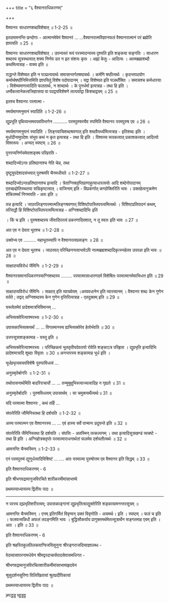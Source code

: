 +++
title = "६ वैश्वानराधिकरणम्"

+++

वैश्वानरः साधारणशब्दविशेषात् ॥ 1-2-25 ॥

इतदमामनन्ति छन्दोगाः - आत्मानमेवेमं वैश्वानरं ... ...वैश्वानरात्मविज्ञानफलं वैश्वानरात्मानं परं ब्रह्मेति ज्ञापयति ॥ 25 ॥

वैश्वानरः साधारणशब्दविशेषात् । उपन्यस्तं रूपं परस्मादन्यस्य दृश्यति इति शङ्कया सङ्गतिः । साधारण शब्दस्य सूत्रस्थत्वात् शक्य निर्णय उत न इत संशयः कृतः । अह्नां केतुः - आदित्यः । आत्मब्रह्मशब्दौ कथमित्यत्राह - वाक्य इति ॥

राद्धान्ते विशेष्यत इति न घञ्प्रत्ययार्थः समासान्तर्गतषष्ठ्यर्थः । कर्मणि षष्ठीत्यर्थः । कृदन्तपदयोग कर्मार्थषष्ठीनिमित्तमिति ज्ञापयितुं विशेष पदोपादानम् । यद्वा विशेष्यत इति घञर्थोक्तिः । समासश्च कर्मधारयाः । विशेष्यमाणत्वादिति फलतार्थः, न शाब्दार्थः । के पुनर्धर्मा इत्यत्राह - तथा हि इति । धर्म्येकत्वानेकत्वजिज्ञासया वा पदद्वयविशेषणे तात्पर्याद्वा किंशब्दद्वयम् ॥ 25 ॥

इतश्च वैश्वानरः परमात्मा -

स्मर्यमाणमनुमानं स्यादिति ॥ 1-2-26 ॥

द्युप्रभूति पृथिव्यन्तमवयवविभागेन ........... परमपुरुषस्यैव रुपमिति वैश्वानरः परमपुरुष एव ॥ 26 ॥

स्मर्यमाणमनुमानं स्यादिति । लिङ्गवाचिशब्दश्रवणात् इति शब्दवैयर्थ्यमित्यत्राह - इतिशब्दः इति । मूर्धादीनामुपदेशः संभूय कथं न कृत इत्यत्राह - तथा हि इति । विश्वस्य रूपकत्वात् प्रकाशकत्वात् आदित्यो विश्वरूपः । अन्यत् स्पष्टम् ॥ 26 ॥

पुनरप्यनिर्णयमेवाशङ्क्य परिहरति -

शब्दादिभ्योऽन्तः प्रतिष्ठानाश्च नेति चेन्न, तथा

दृष्टूयुपदेशादसंभवात् पुरुषमपि चैनमधीयते ॥ 1-2-27 ॥

शब्दादिभ्योऽन्तःप्रतिष्ठानाश्च इत्यादि । त्रेताग्निक्लृप्तिप्राणाहुत्याधारत्वयोः आदि शब्देनोपादानम् एतच्छØतिस्थतया सन्निकृष्टत्वात् । वाजिनाम् इति - विप्रकर्णात् कण्ठोक्तिरिति भावः । उक्तहेत्वनुक्रमेण शंकितमर्थं निगमयति - अतः इति ॥

तन्न इत्यादि । जाठरलिङ्गपरमात्मलिङ्गश्रवणात् विशिष्टोपास्तिपरत्वमित्यर्थः । विशिष्टप्रतिपादनं कथम्, तत्सिद्धौ हि विशिष्टोपास्तिपरत्वमित्यत्राह - अग्निशब्दादिभिः इति

। किं च इति । पुरुषशब्दस्य जीवादिपरत्वं प्रकरणादिवशात्, न तु स्वतः इति भावः ॥ 27 ॥

अत एव न देवता भूतश्च ॥ 1-2-28 ॥

उक्तेभ्य एव .......... महाभूतस्यापि न वैश्वानरत्वप्रसङ्गः ॥ 28 ॥

अत एव न देवता भूतश्च । जाठरवत् परिच्छिननत्वाभावेऽपि नात्मब्रह्मशब्दादिकृत्स्नहेतव उपपन्ना इति भावः ॥ 28 ॥

साक्षादप्यविरोधं जैमिनिः ॥ 1-2-29 ॥

वैश्वानरसमानाधिकरणस्याग्निशब्दस्य ......... परमात्मासाधारणदर्म विशेषितः परमात्मानमेवाभिधत्त इति ॥ 29 ॥

साक्षादप्यविरोधं जैमिनिः । साक्षात् इति व्याख्येयम् ।अव्यवधानेन इति व्यारव्यानम् । वैश्वानर शब्दः केन गुणेन वर्तते ; तद्वत् अग्निशब्दस्य केन गुणेन वृत्तिरित्यत्राह - एतदुक्तम् इति ॥ 29 ॥

यस्त्वेतमेवं प्रादेशमात्रभिविमानम् ...

अभिव्यक्तेरित्याश्मरथ्यः ॥ 1-2-30 ॥

उपासकाभिव्यक्त्यर्थं ... ... विगतमानस्य ह्यभिव्यक्तेरेव हेतोर्भवति ॥ 30 ॥

उत्तरसूत्राशङ्कामाह - यस्तु इति ॥

अभिव्यक्तेरित्याश्मरथ्यः । परिच्छिन्नत्वं भूततृतीयदेवतयो रोवेति शङ्काऽत्र परिहृता । द्युप्रभृति इत्यादिभिः प्रादेशमात्रादि शूब्दाः विवृताः ॥ 30 ॥ अनन्तरस्य शङ्कामाह भूर्ध इति ।

भूर्धप्रभृत्यवयवविशेषैः पुरुपाविधत्वं ...

अनुस्मृतेर्बागरिः ॥ 1-2-31 ॥

तथोपासनार्थमिति बादरिराचार्यो ... ... तन्मुमुक्षुभिस्त्याज्यत्वादिह न गृह्यते ॥ 31 ॥

अनुस्मृतेर्बादरिः । पुरुषविधत्वम् उपासार्थम् । सा चमुक्त्यर्थेत्यर्थः॥ 31 ॥

यदि परमात्मा वैश्वानरः , कथं तर्हि ...

संपत्तेरिति जौमिनिस्तथा हि दर्शयति ॥ 1-2-32 ॥

अस्य परमात्मन एव वैश्वानरस्य ... ... एवं हास्य सर्वे पाप्मानः प्रदूयन्ते इति ॥ 32 ॥

संपत्तेरिति जैमिनिस्तथा हि दर्शयति । संपत्तिः - अतस्मिन् तत्कल्पनम् । तथा इत्यादिसूत्रखण्डं व्यचष्टे - तथा हि इति । अग्निहोत्रक्लृप्तेः परमात्माराधनार्थतां फलमेव दर्शयतीत्यर्थः ॥ 32 ॥

आमनन्ति चैनमस्मिन् ॥ 1-2-33 ॥

एनं परमपुरुषं द्युणूर्धत्वादिविशिष्टं ... .... अतः परमात्मा पुरुषोत्तम एव वैश्वानर इति सिद्धम् ॥ 33 ॥

इति वैश्वानराधिकरणम् - 6

इति श्रीभगवद्रामानुजविरचिते शारीकरमीमांसाभाष्ये

प्रथमस्याध्यायस्य द्वितीयः पादः ॥

---

न परस्य द्यप्रभृतिशरीरत्वम्; उपासकाङ्गानां द्युप्रभृतित्वाद्युक्तेरिति शङ्कायामनन्तरसूत्रम् ॥

आमनन्ति चैनमस्मिन् । एनम् इतिगर्मितं विवृण्वन् उक्तं विवृणोति - अयमर्थः। इति । स्पष्टम् । फलं च इति । फलवत्सन्निधौ अफलं तदङ्गमिति भावः । बुद्धिसौकर्याय प्रागुक्तमर्थमेतत्सूत्रार्थेन सङ्गतमाह एवम् इति । अतः । इति ॥ 33 ॥

इति वैश्वानरधिकरणम् - 6

इति श्रहरितकुलतिलकवाग्विजयिसूनुना श्रीरङ्गराजदिव्याज्ञालब्ध -

वेदव्यासापरनामधेयेन श्रीमद्वरदाचार्यपादसेवासमधिगत -

श्रीभगवद्रामानुजविरचितशारीकमीमांसाभाष्यहृदयेन

श्रूसुदर्शनसूरिणा विलिखितायां श्रुतप्रदीपिकायां

प्रथमस्याध्यायस्य द्वितीयः पादः ॥

च्र्ण्त्द्धड्ड घ्ठ्ठड्डठ्ठ
